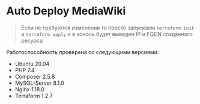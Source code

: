 # Auto Deploy MediaWiki

> Если не требуются изменения то просто запускаем `terraform init` и `terraform apply` и
в конось будет выведен IP и FQDN созданного ресурса 

Работоспособность проверена со следующими версиями: <br />
- Ubuntu 20.04
- PHP 7.4
- Composer 2.5.8
- MySQL-Server 8.1.0 
- Nginx 1.18.0 <br />
- Terraform 1.2.7
